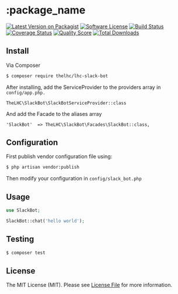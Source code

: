 # :package_name

[![Latest Version on Packagist][ico-version]][link-packagist]
[![Software License][ico-license]](LICENSE.md)
[![Build Status][ico-travis]][link-travis]
[![Coverage Status][ico-scrutinizer]][link-scrutinizer]
[![Quality Score][ico-code-quality]][link-code-quality]
[![Total Downloads][ico-downloads]][link-downloads]

## Install

Via Composer

``` bash
$ composer require thelhc/lhc-slack-bot
```

After installing, add the ServiceProvider to the providers array in `config/app.php.`

```
TheLHC\SlackBot\SlackBotServiceProvider::class
```

And add the Facade to the aliases array

```
'SlackBot'  => TheLHC\SlackBot\Facades\SlackBot::class,
```

## Configuration

First publish vendor configuration file using:

``` bash
$ php artisan vendor:publish
```

Then modify your configuration in `config/slack_bot.php`

## Usage

``` php
use SlackBot;

SlackBot::chat('hello world');
```

## Testing

``` bash
$ composer test
```

## License

The MIT License (MIT). Please see [License File](LICENSE.md) for more information.

[ico-version]: https://img.shields.io/packagist/v/thelhc/lhc-slack-bot.svg?style=flat-square
[ico-license]: https://img.shields.io/badge/license-MIT-brightgreen.svg?style=flat-square
[ico-travis]: https://img.shields.io/travis/thelhc/lhc-slack-bot/master.svg?style=flat-square
[ico-scrutinizer]: https://img.shields.io/scrutinizer/coverage/g/thelhc/lhc-slack-bot.svg?style=flat-square
[ico-code-quality]: https://img.shields.io/scrutinizer/g/thelhc/lhc-slack-bot.svg?style=flat-square
[ico-downloads]: https://img.shields.io/packagist/dt/thelhc/lhc-slack-bot.svg?style=flat-square

[link-packagist]: https://packagist.org/packages/thelhc/lhc-slack-bot
[link-travis]: https://travis-ci.org/thelhc/lhc-slack-bot
[link-scrutinizer]: https://scrutinizer-ci.com/g/thelhc/lhc-slack-bot/code-structure
[link-code-quality]: https://scrutinizer-ci.com/g/thelhc/lhc-slack-bot
[link-downloads]: https://packagist.org/packages/thelhc/lhc-slack-bot
[link-author]: https://github.com/aaronkaz
[link-contributors]: ../../contributors
